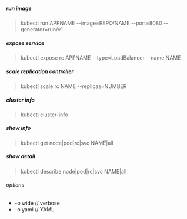##### run image
> kubectl run APPNAME --image=REPO/NAME --port=8080 --generator=run/v1

##### expose service
> kubectl expose rc APPNAME --type=LoadBalancer --name NAME

##### scale replication controller
> kubectl scale rc NAME --replicas=NUMBER

##### cluster info
> kubectl cluster-info

##### show info
> kubectl get node|pod|rc|svc NAME|all

##### show detail
> kubectl describe node|pod|rc|svc NAME|all

###### options
* -o wide // verbose
* -o yaml // YAML

